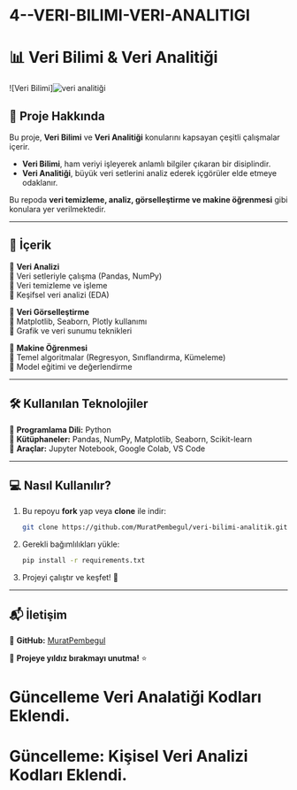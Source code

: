 # 4--VERI-BILIMI-VERI-ANALITIGI

# 📊 Veri Bilimi & Veri Analitiği

![Veri Bilimi]![veri analitiği](https://github.com/user-attachments/assets/e3b65cab-9954-4bab-b47b-990b6841a870)



## 📌 Proje Hakkında
Bu proje, **Veri Bilimi** ve **Veri Analitiği** konularını kapsayan çeşitli çalışmalar içerir. 

- **Veri Bilimi**, ham veriyi işleyerek anlamlı bilgiler çıkaran bir disiplindir.
- **Veri Analitiği**, büyük veri setlerini analiz ederek içgörüler elde etmeye odaklanır.

Bu repoda **veri temizleme, analiz, görselleştirme ve makine öğrenmesi** gibi konulara yer verilmektedir.

---

## 🚀 İçerik

📌 **Veri Analizi**  
🔹 Veri setleriyle çalışma (Pandas, NumPy)  
🔹 Veri temizleme ve işleme  
🔹 Keşifsel veri analizi (EDA)  

📌 **Veri Görselleştirme**  
🔹 Matplotlib, Seaborn, Plotly kullanımı  
🔹 Grafik ve veri sunumu teknikleri  

📌 **Makine Öğrenmesi**  
🔹 Temel algoritmalar (Regresyon, Sınıflandırma, Kümeleme)  
🔹 Model eğitimi ve değerlendirme  

---

## 🛠️ Kullanılan Teknolojiler

🔹 **Programlama Dili:** Python  
🔹 **Kütüphaneler:** Pandas, NumPy, Matplotlib, Seaborn, Scikit-learn  
🔹 **Araçlar:** Jupyter Notebook, Google Colab, VS Code  

---

## 💻 Nasıl Kullanılır?
1. Bu repoyu **fork** yap veya **clone** ile indir:
   ```bash
   git clone https://github.com/MuratPembegul/veri-bilimi-analitik.git
   ```
2. Gerekli bağımlılıkları yükle:
   ```bash
   pip install -r requirements.txt
   ```
3. Projeyi çalıştır ve keşfet! 🚀

---

## 📬 İletişim
📌 **GitHub:** [MuratPembegul](https://github.com/MuratPembegul)  
  

🚀 **Projeye yıldız bırakmayı unutma!** ⭐

# Güncelleme Veri Analatiği Kodları Eklendi.
# Güncelleme: Kişisel Veri Analizi Kodları Eklendi.
